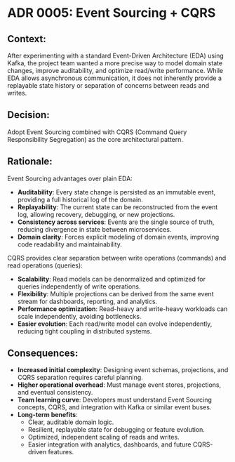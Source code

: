 # ADR 0005: Event Sourcing + CQRS

## Context:
After experimenting with a standard Event-Driven Architecture (EDA) using Kafka, the project team wanted a more precise way to model domain state changes, improve auditability, and optimize read/write performance. While EDA allows asynchronous communication, it does not inherently provide a replayable state history or separation of concerns between reads and writes.

## Decision:
Adopt Event Sourcing combined with CQRS (Command Query Responsibility Segregation) as the core architectural pattern.

## Rationale:
Event Sourcing advantages over plain EDA:
- **Auditability**: Every state change is persisted as an immutable event, providing a full historical log of the domain.
- **Replayability**: The current state can be reconstructed from the event log, allowing recovery, debugging, or new projections.
- **Consistency across services**: Events are the single source of truth, reducing divergence in state between microservices.
- **Domain clarity**: Forces explicit modeling of domain events, improving code readability and maintainability.

CQRS provides clear separation between write operations (commands) and read operations (queries):
- **Scalability**: Read models can be denormalized and optimized for queries independently of write operations.
- **Flexibility**: Multiple projections can be derived from the same event stream for dashboards, reporting, and analytics.
- **Performance optimization**: Read-heavy and write-heavy workloads can scale independently, avoiding bottlenecks.
- **Easier evolution**: Each read/write model can evolve independently, reducing tight coupling in distributed systems.


## Consequences:
- **Increased initial complexity**: Designing event schemas, projections, and CQRS separation requires careful planning.
- **Higher operational overhead**: Must manage event stores, projections, and eventual consistency.
- **Team learning curve**: Developers must understand Event Sourcing concepts, CQRS, and integration with Kafka or similar event buses.
- **Long-term benefits**:
  - Clear, auditable domain logic.
  - Resilient, replayable state for debugging or feature evolution.
  - Optimized, independent scaling of reads and writes.
  - Easier integration with analytics, dashboards, and future CQRS-driven features.